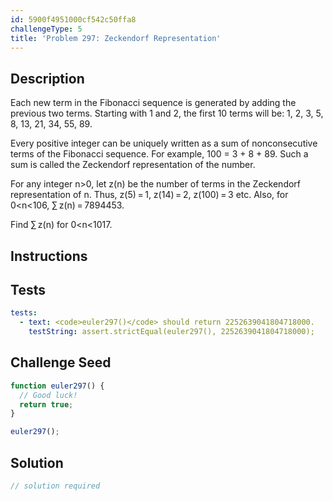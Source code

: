 ```yaml
---
id: 5900f4951000cf542c50ffa8
challengeType: 5
title: 'Problem 297: Zeckendorf Representation'
---
```


## Description
<section id='description'>
Each new term in the Fibonacci sequence is generated by adding the previous two terms.
Starting with 1 and 2, the first 10 terms will be: 1, 2, 3, 5, 8, 13, 21, 34, 55, 89.

Every positive integer can be uniquely written as a sum of nonconsecutive terms of the Fibonacci sequence. For example, 100 = 3 + 8 + 89.
Such a sum is called the Zeckendorf representation of the number.

For any integer n>0, let z(n) be the number of terms in the Zeckendorf representation of n.
Thus, z(5) = 1, z(14) = 2, z(100) = 3 etc.
Also, for 0<n<106, ∑ z(n) = 7894453.

Find ∑ z(n) for 0<n<1017.
</section>

## Instructions
<section id='instructions'>

</section>

## Tests
<section id='tests'>

```yml
tests:
  - text: <code>euler297()</code> should return 2252639041804718000.
    testString: assert.strictEqual(euler297(), 2252639041804718000);

```

</section>

## Challenge Seed
<section id='challengeSeed'>

<div id='js-seed'>

```js
function euler297() {
  // Good luck!
  return true;
}

euler297();
```

</div>



</section>

## Solution
<section id='solution'>

```js
// solution required
```

</section>
